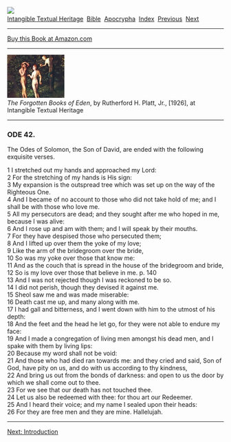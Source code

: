 [![](../../cdshop/ithlogo.png)](../../index)  
[Intangible Textual Heritage](../../index)  [Bible](../index) 
[Apocrypha](../../chr/apo/index)  [Index](index)  [Previous](fbe235) 
[Next](fbe237) 

------------------------------------------------------------------------

[Buy this Book at
Amazon.com](https://www.amazon.com/exec/obidos/ASIN/B0027CSJWK/internetsacredte)

------------------------------------------------------------------------

[![](img/tease.jpg)](index)  
*The Forgotten Books of Eden*, by Rutherford H. Platt, Jr., \[1926\], at
Intangible Textual Heritage

------------------------------------------------------------------------

### ODE 42.

The Odes of Solomon, the Son of David, are ended with the following
exquisite verses.

1 I stretched out my hands and approached my Lord:  
2 For the stretching of my hands is His sign:  
3 My expansion is the outspread tree which was set up on the way of the
Righteous One.  
4 And I became of no account to those who did not take hold of me; and I
shall be with those who love me.  
5 All my persecutors are dead; and they sought after me who hoped in me,
because I was alive:  
6 And I rose up and am with them; and I will speak by their mouths.  
7 For they have despised those who persecuted them;  
8 And I lifted up over them the yoke of my love;  
9 Like the arm of the bridegroom over the bride,  
10 So was my yoke over those that know me:  
11 And as the couch that is spread in the house of the bridegroom and
bride,  
12 So is my love over those that believe in me. <span id="page_140">p.
140</span>  
13 And I was not rejected though I was reckoned to be so.  
14 I did not perish, though they devised it against me.  
15 Sheol saw me and was made miserable:  
16 Death cast me up, and many along with me.  
17 I had gall and bitterness, and I went down with him to the utmost of
his depth:  
18 And the feet and the head he let go, for they were not able to endure
my face:  
19 And I made a congregation of living men amongst his dead men, and I
spake with them by living lips:  
20 Because my word shall not be void:  
21 And those who had died ran towards me: and they cried and said, Son
of God, have pity on us, and do with us according to thy kindness,  
22 And bring us out from the bonds of darkness: and open to us the door
by which we shall come out to thee.  
23 For we see that our death has not touched thee.  
24 Let us also be redeemed with thee: for thou art our Redeemer.  
25 And I heard their voice; and my name I sealed upon their heads:  
26 For they are free men and they are mine. Hallelujah.

------------------------------------------------------------------------

[Next: Introduction](fbe237)

